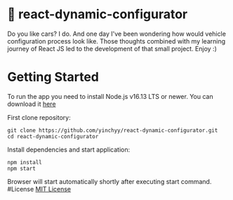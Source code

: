 # 🚗 react-dynamic-configurator

Do you like cars? I do. And one day I've been wondering how
would vehicle configuration process look like. Those thoughts combined with my learning journey of React JS led to the development of that small project. Enjoy :)

# Getting Started
To run the app you need to install Node.js v16.13 LTS or newer. You can download it [here](https://nodejs.org/en/blog/release/v16.13.0/)

First clone repository:
```
git clone https://github.com/yinchyy/react-dynamic-configurator.git
cd react-dynamic-configurator
```
Install dependencies and start application:
```
npm install
npm start
```
Browser will start automatically shortly after executing start command.
#License
[MIT License](LICENSE)